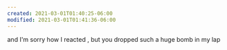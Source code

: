 ```yaml
---
created: 2021-03-01T01:40:25-06:00
modified: 2021-03-01T01:41:36-06:00
---
```


and I'm sorry how I reacted , but you dropped such a huge bomb in my lap